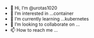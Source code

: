 - 👋 Hi, I’m @urotas1020
- 👀 I’m interested in ...container
- 🌱 I’m currently learning ...kubernetes
- 💞️ I’m looking to collaborate on ...
- 📫 How to reach me ...

<!---
urotas1020/urotas1020 is a ✨ special ✨ repository because its `README.md` (this file) appears on your GitHub profile.
You can click the Preview link to take a look at your changes.
--->
